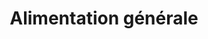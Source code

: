 ---
title: "Alimentation générale"
url: /druyes-les-belles-fontaines/alimentation-generale/
shop: commodité
---